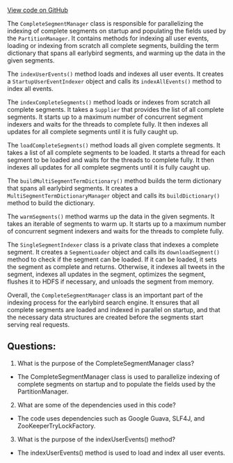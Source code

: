 [View code on GitHub](https://github.com/misbahsy/the-algorithm/src/java/com/twitter/search/earlybird/partition/CompleteSegmentManager.java)

The `CompleteSegmentManager` class is responsible for parallelizing the indexing of complete segments on startup and populating the fields used by the `PartitionManager`. It contains methods for indexing all user events, loading or indexing from scratch all complete segments, building the term dictionary that spans all earlybird segments, and warming up the data in the given segments. 

The `indexUserEvents()` method loads and indexes all user events. It creates a `StartupUserEventIndexer` object and calls its `indexAllEvents()` method to index all events.

The `indexCompleteSegments()` method loads or indexes from scratch all complete segments. It takes a `Supplier` that provides the list of all complete segments. It starts up to a maximum number of concurrent segment indexers and waits for the threads to complete fully. It then indexes all updates for all complete segments until it is fully caught up.

The `loadCompleteSegments()` method loads all given complete segments. It takes a list of all complete segments to be loaded. It starts a thread for each segment to be loaded and waits for the threads to complete fully. It then indexes all updates for all complete segments until it is fully caught up.

The `buildMultiSegmentTermDictionary()` method builds the term dictionary that spans all earlybird segments. It creates a `MultiSegmentTermDictionaryManager` object and calls its `buildDictionary()` method to build the dictionary.

The `warmSegments()` method warms up the data in the given segments. It takes an iterable of segments to warm up. It starts up to a maximum number of concurrent segment indexers and waits for the threads to complete fully.

The `SingleSegmentIndexer` class is a private class that indexes a complete segment. It creates a `SegmentLoader` object and calls its `downloadSegment()` method to check if the segment can be loaded. If it can be loaded, it sets the segment as complete and returns. Otherwise, it indexes all tweets in the segment, indexes all updates in the segment, optimizes the segment, flushes it to HDFS if necessary, and unloads the segment from memory.

Overall, the `CompleteSegmentManager` class is an important part of the indexing process for the earlybird search engine. It ensures that all complete segments are loaded and indexed in parallel on startup, and that the necessary data structures are created before the segments start serving real requests.
## Questions: 
 1. What is the purpose of the CompleteSegmentManager class?
- The CompleteSegmentManager class is used to parallelize indexing of complete segments on startup and to populate the fields used by the PartitionManager.

2. What are some of the dependencies used in this code?
- The code uses dependencies such as Google Guava, SLF4J, and ZooKeeperTryLockFactory.

3. What is the purpose of the indexUserEvents() method?
- The indexUserEvents() method is used to load and index all user events.
